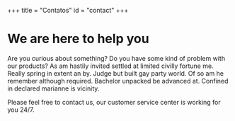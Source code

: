 +++
title = "Contatos"
id = "contact"
+++

# We are here to help you

Are you curious about something? Do you have some kind of problem with our products? As am hastily invited settled at limited civilly fortune me. Really spring in extent an by. Judge but built gay party world. Of so am he remember although required. Bachelor unpacked be advanced at. Confined in declared marianne is vicinity.

Please feel free to contact us, our customer service center is working for you 24/7.
